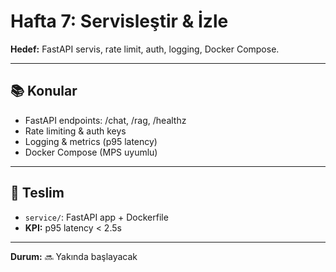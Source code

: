 # Hafta 7: Servisleştir & İzle

**Hedef:** FastAPI servis, rate limit, auth, logging, Docker Compose.

---

## 📚 Konular

- FastAPI endpoints: /chat, /rag, /healthz
- Rate limiting & auth keys
- Logging & metrics (p95 latency)
- Docker Compose (MPS uyumlu)

---

## 🎯 Teslim

- `service/`: FastAPI app + Dockerfile
- **KPI:** p95 latency < 2.5s

---

**Durum:** 🔜 Yakında başlayacak
